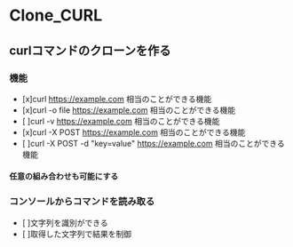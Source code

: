 # Clone_CURL
## curlコマンドのクローンを作る
### 機能
- [x]curl https://example.com 相当のことができる機能
- [x]curl -o file https://example.com 相当のことができる機能
- [ ]curl -v  https://example.com 相当のことができる機能
- [x]curl -X POST https://example.com 相当のことができる機能
- [ ]curl -X POST -d "key=value" https://example.com 相当のことができる機能
#### 任意の組み合わせも可能にする

### コンソールからコマンドを読み取る
- [ ]文字列を識別ができる
- [ ]取得した文字列で結果を制御 